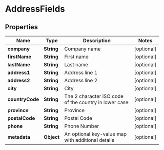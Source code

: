 # AddressFields

## Properties
Name | Type | Description | Notes
------------ | ------------- | ------------- | -------------
**company** | **String** | Company name |  [optional]
**firstName** | **String** | First name |  [optional]
**lastName** | **String** | Last name |  [optional]
**address1** | **String** | Address line 1 |  [optional]
**address2** | **String** | Address line 2 |  [optional]
**city** | **String** | City |  [optional]
**countryCode** | **String** | The 2 character ISO code of the country in lower case |  [optional]
**province** | **String** | Province |  [optional]
**postalCode** | **String** | Postal Code |  [optional]
**phone** | **String** | Phone Number |  [optional]
**metadata** | **Object** | An optional key-value map with additional details |  [optional]

